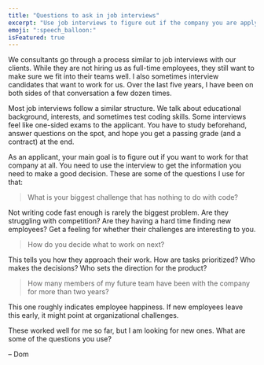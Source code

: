 ```yaml
---
title: "Questions to ask in job interviews"
excerpt: "Use job interviews to figure out if the company you are applying to is a place you want to work."
emoji: ":speech_balloon:"
isFeatured: true
---
```

We consultants go through a process similar to job interviews with our clients. While they are not hiring us as full-time employees, they still want to make sure we fit into their teams well. I also sometimes interview candidates that want to work for us. Over the last five years, I have been on both sides of that conversation a few dozen times.

Most job interviews follow a similar structure. We talk about educational background, interests, and sometimes test coding skills. Some interviews feel like one-sided exams to the applicant. You have to study beforehand, answer questions on the spot, and hope you get a passing grade (and a contract) at the end.

As an applicant, your main goal is to figure out if you want to work for that company at all. You need to use the interview to get the information you need to make a good decision. These are some of the questions I use for that:

> What is your biggest challenge that has nothing to do with code?

Not writing code fast enough is rarely the biggest problem. Are they struggling with competition? Are they having a hard time finding new employees? Get a feeling for whether their challenges are interesting to you.

> How do you decide what to work on next?

This tells you how they approach their work. How are tasks prioritized? Who makes the decisions? Who sets the direction for the product?

> How many members of my future team have been with the company for more than two years?

This one roughly indicates employee happiness. If new employees leave this early, it might point at organizational challenges.

These worked well for me so far, but I am looking for new ones. What are some of the questions you use?

– Dom​